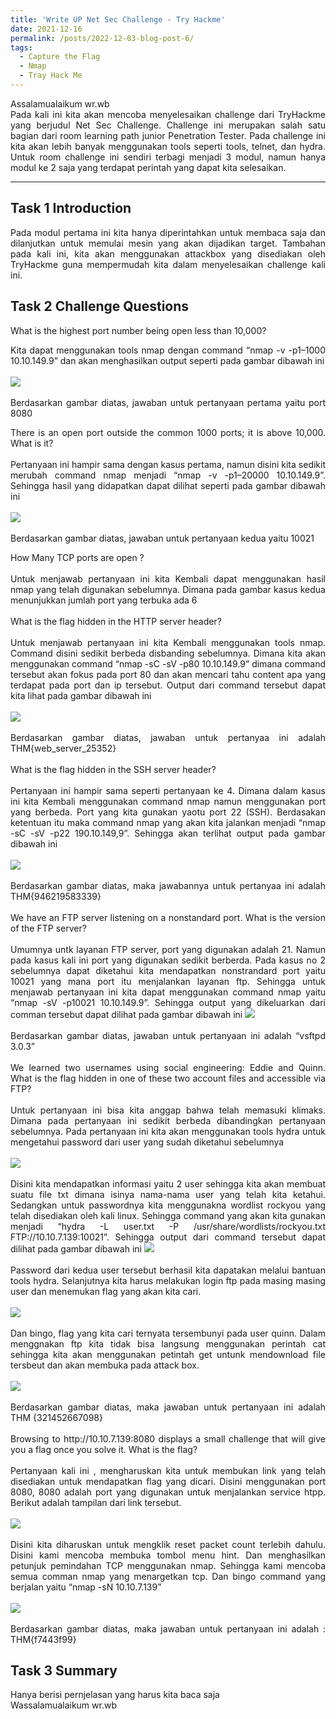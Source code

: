 ```yaml
---
title: 'Write UP Net Sec Challenge - Try Hackme'
date: 2021-12-16
permalink: /posts/2022-12-03-blog-post-6/
tags:
  - Capture the Flag
  - Nmap
  - Tray Hack Me
---
```

<p style="text-align: justify;">
    Assalamualaikum wr.wb
<br>
Pada kali ini kita akan mencoba menyelesaikan challenge dari TryHackme yang berjudul Net Sec Challenge. Challenge ini merupakan salah satu bagian dari room learning path junior Penetration Tester. Pada challenge ini kita akan lebih banyak menggunakan tools seperti tools, telnet, dan hydra. Untuk room challenge ini sendiri terbagi menjadi 3 modul, namun hanya modul ke 2 saja yang terdapat perintah yang dapat kita selesaikan.</p>

---

<h2> Task 1 Introduction</h2>
<p style="text-align: justify;"> 
    Pada modul pertama ini kita hanya diperintahkan untuk membaca saja dan dilanjutkan untuk memulai mesin yang akan dijadikan target. Tambahan pada kali ini, kita akan menggunakan attackbox yang disediakan oleh TryHackme guna mempermudah kita dalam menyelesaikan challenge kali ini.
</p>
<h2>Task 2 Challenge Questions</h2>
<p style="text-align: justify;">What is the highest port number being open less than 10,000?</p>
<p style="text-align: justify;">Kita dapat menggunakan tools nmap dengan command “nmap -v -p1–1000 10.10.149.9” dan akan menghasilkan output seperti pada gambar dibawah ini
<br><br>
    <img src="https://miro.medium.com/max/1100/1*MeIG8QC0aseQm2Sp1UENzw.webp">
<br><br>
    Berdasarkan gambar diatas, jawaban untuk pertanyaan pertama yaitu port 8080</p>
<p style="text-align: justify;">
    There is an open port outside the common 1000 ports; it is above 10,000. What is it?
    <br><br>
    Pertanyaan ini hampir sama dengan kasus pertama, namun disini kita sedikit merubah command nmap menjadi “nmap -v -p1–20000 10.10.149.9”. Sehingga hasil yang didapatkan dapat dilihat seperti pada gambar dibawah ini
    <br><br>
    <img src="https://miro.medium.com/max/1100/1*AY1URpTS8RulSY8DFkb7ng.webp">
    <br><br>
    Berdasarkan gambar diatas, jawaban untuk pertanyaan kedua yaitu 10021
</p>
<p style="text-align: justify;">How Many TCP ports are open ?
<br><br>
    Untuk menjawab pertanyaan ini kita Kembali dapat menggunakan hasil nmap yang telah digunakan sebelumnya. Dimana pada gambar kasus kedua menunjukkan jumlah port yang terbuka ada 6
    <br><br>
    What is the flag hidden in the HTTP server header?
    <br><br>
    Untuk menjawab pertanyaan ini kita Kembali menggunakan tools nmap. Command disini sedikit berbeda disbanding sebelumnya. Dimana kita akan menggunakan command “nmap -sC -sV -p80 10.10.149.9” dimana command tersebut akan fokus pada port 80 dan akan mencari tahu content apa yang terdapat pada port dan ip tersebut. Output dari command tersebut dapat kita lihat pada gambar dibawah ini
    <br><br>
    <img src="https://miro.medium.com/max/1100/1*jmN_VNsFPnd1urRi-sm6ww.webp">
    <br><br>
    Berdasarkan gambar diatas, jawaban untuk pertanyaa ini adalah THM{web_server_25352}
    <br><br>
    What is the flag hidden in the SSH server header?
    <br><br>
    Pertanyaan ini hampir sama seperti pertanyaan ke 4. Dimana dalam kasus ini kita Kembali menggunakan command nmap namun menggunakan port yang berbeda. Port yang kita gunakan yaotu port 22 (SSH). Berdasakan ketentuan itu maka command nmap yang akan kita jalankan menjadi “nmap -sC -sV -p22 190.10.149,9”. Sehingga akan terlihat output pada gambar dibawah ini
    <br><br> 
    <img src="https://miro.medium.com/max/1100/1*8_CG-R7_gGZHiFwY6owwBw.webp">
    <br><br>
    Berdasarkan gambar diatas, maka jawabannya untuk pertanyaa ini adalah THM{946219583339}
    <br><br>
    We have an FTP server listening on a nonstandard port. What is the version of the FTP server?
    <br><br>
    Umumnya untk layanan FTP server, port yang digunakan adalah 21. Namun pada kasus kali ini port yang digunakan sedikit berberda. Pada kasus no 2 sebelumnya dapat diketahui kita mendapatkan nonstrandard port yaitu 10021 yang mana port itu menjalankan layanan ftp. Sehingga untuk menjawab pertanyaan ini kita dapat menggunakan command nmap yaitu “nmap -sV -p10021 10.10.149.9”. Sehingga output yang dikeluarkan dari comman tersebut dapat dilihat pada gambar dibawah ini
    <img src="https://miro.medium.com/max/1100/1*Fu0KtEOasfNUvvC1k3hkIg.webp">
    <br><br>
    Berdasarkan gambar diatas, jawaban untuk pertanyaan ini adalah “vsftpd 3.0.3”    
    <br><br>
    We learned two usernames using social engineering: Eddie and Quinn. What is the flag hidden in one of these two account files and accessible via FTP?
    <br><br>
    Untuk pertanyaan ini bisa kita anggap bahwa telah memasuki klimaks. Dimana pada pertanyaan ini sedikit berbeda dibandingkan pertanyaan sebelumnya. Pada pertanyaan ini kita akan menggunakan tools hydra untuk mengetahui password dari user yang sudah diketahui sebelumnya
    <br><br>
    <img src="https://miro.medium.com/max/1100/1*SkfN3gDi10sByUbEq43bfw.webp">
    <br><br>
    Disini kita mendapatkan informasi yaitu 2 user sehingga kita akan membuat suatu file txt dimana isinya nama-nama user yang telah kita ketahui. Sedangkan untuk passwordnya kita menggunakna wordlist rockyou yang telah disediakan oleh kali linux. Sehingga command yang akan kita gunakan menjadi “hydra -L user.txt -P /usr/share/wordlists/rockyou.txt FTP://10.10.7.139:10021”. Sehingga output dari command tersebut dapat dilihat pada gambar dibawah ini
    <img src="https://miro.medium.com/max/1100/1*NuABag530s0mmI8e_fU5Dw.webp">
    <br><br>
    Password dari kedua user tersebut berhasil kita dapatakan melalui bantuan tools hydra. Selanjutnya kita harus melakukan login ftp pada masing masing user dan menemukan flag yang akan kita cari.
    <br><br>
    <img src="https://miro.medium.com/max/1100/1*lGcB0ruSzOPZa2v2JFqvyA.webp">
    <br><br>
    Dan bingo, flag yang kita cari ternyata tersembunyi pada user quinn. Dalam menggnakan ftp kita tidak bisa langsung menggunakan perintah cat sehingga kita akan menggunakan petintah get untunk mendownload file tersbeut dan akan membuka pada attack box.
    <br><br>
    <img src="https://miro.medium.com/max/828/1*PRlqUJhN1yLVFrr0uXk1SQ.webp">
    <br><br>
    Berdasarkan gambar diatas, maka jawaban untuk pertanyaan ini adalah THM {321452667098}
    <br><br>
    Browsing to http://10.10.7.139:8080 displays a small challenge that will give you a flag once you solve it. What is the flag?
    <br><br>
    Pertanyaan kali ini , mengharuskan kita untuk membukan link yang telah disediakan untuk mendapatkan flag yang dicari. Disini menggunakan port 8080, 8080 adalah port yang digunakan untuk menjalankan service htpp. Berikut adalah tampilan dari link tersebut.
    <br><br>
    <img src="https://miro.medium.com/max/828/1*CSuZAWByQMw5OZOqXQ_ZGQ.webp">
    <br><br>
    Disini kita diharuskan untuk mengklik reset packet count terlebih dahulu. Disini kami mencoba membuka tombol menu hint. Dan menghasilkan petunjuk pemindahan TCP menggunakan nmap. Sehingga kami mencoba semua comman nmap yang menargetkan tcp. Dan bingo command yang berjalan yaitu “nmap -sN 10.10.7.139”
    <br><br>
    <img src="https://miro.medium.com/max/1100/1*88TXunTWJLnVA7zdYJEbMg.webp">
    <br><br>
    Berdasarkan gambar diatas, maka jawaban untuk pertanyaan ini adalah : THM{f7443f99}
</p>
<h2>Task 3 Summary</h2>
<p style="text-align: justify;">
    Hanya berisi pernjelasan yang harus kita baca saja
<br>Wassalamualaikum wr.wb
</p>
